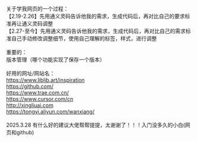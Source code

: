 关于学我网页的一个过程：<br>
【2.19-2.26】先用通义灵码告诉他我的需求，生成代码后，再对比自己的要求标准再让通义灵码调整<br>
【2.27-至今】先用通义灵码告诉他我的需求，生成代码后，再对比自己的需求标准自己手动修改调整细节，使用自己理解的标签，样式，进行调整<br>
<br>
重要的：<br>
版本管理（哪个功能实现了保存一个版本）<br>
<br>
好用的网址/网站名：<br>
https://www.liblib.art/inspiration<br>
https://github.com/<br>
https://www.trae.com.cn/<br>
https://www.cursor.com/cn<br>
http://xingliuai.com<br>
https://tongyi.aliyun.com/wanxiang/<br>
<br>
2025.3.28  有什么好的建议大佬帮帮提提，太谢谢了！！！入门没多久的小白(网页和github)<br>
